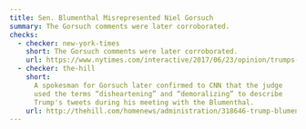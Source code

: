 ```yaml
---
title: Sen. Blumenthal Misrepresented Niel Gorsuch
summary: The Gorsuch comments were later corroborated.
checks:
  - checker: new-york-times
    short: The Gorsuch comments were later corroborated.
    url: https://www.nytimes.com/interactive/2017/06/23/opinion/trumps-lies.html
  - checker: the-hill
    short:
      A spokesman for Gorsuch later confirmed to CNN that the judge
      used the terms “disheartening” and “demoralizing” to describe
      Trump's tweets during his meeting with the Blumenthal.
    url: http://thehill.com/homenews/administration/318646-trump-blumenthal-misrepresents-what-gorsuch-told-him
---
```


